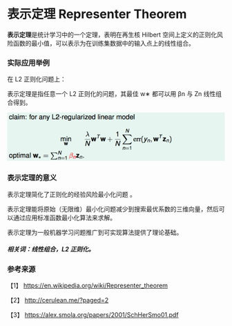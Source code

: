 # 表示定理 Representer Theorem


**表示定理**是统计学习中的一个定理，表明在再生核 Hilbert 空间上定义的正则化风险函数的最小值，可以表示为在训练集数据中的输入点上的线性组合。

### 实际应用举例

在 L2 正则化问题上：

表示定理是指任意一个 L2 正则化的问题，其最佳 w∗ 都可以用 βn 与 Zn 线性组合得到。

![](表示定理.png)

### 表示定理的意义

表示定理简化了正则化的经验风险最小化问题 。

表示定理能将原始（无限维）最小化问题减少到搜索最优系数的三维向量，然后可以通过应用标准函数最小化算法来求解。

表示定理为一般机器学习问题推广到可实现算法提供了理论基础。


##### 相关词：线性组合，L2 正则化。

### 参考来源

【1】  https://en.wikipedia.org/wiki/Representer_theorem

【2】  http://cerulean.me/?paged=2

【3】  https://alex.smola.org/papers/2001/SchHerSmo01.pdf
